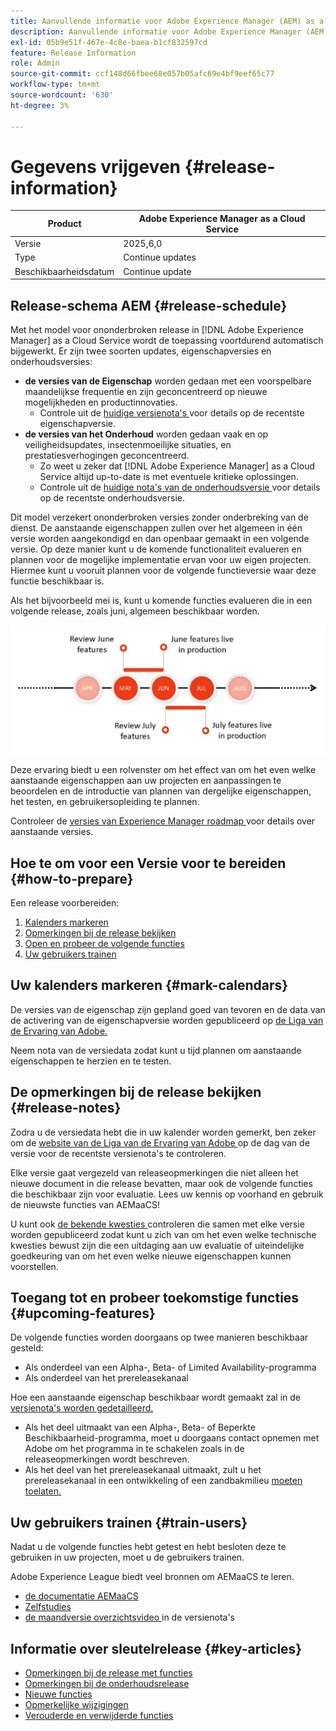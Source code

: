 ```yaml
---
title: Aanvullende informatie voor Adobe Experience Manager (AEM) as a Cloud Service.
description: Aanvullende informatie voor Adobe Experience Manager (AEM) as a Cloud Service.
exl-id: 05b9e51f-467e-4c8e-baea-b1cf832597cd
feature: Release Information
role: Admin
source-git-commit: ccf148d66fbee68e057b05afc69e4bf9eef65c77
workflow-type: tm+mt
source-wordcount: '630'
ht-degree: 3%

---
```



# Gegevens vrijgeven {#release-information}

| Product | Adobe Experience Manager as a Cloud Service |
|---|---|
| Versie | 2025,6,0 |
| Type | Continue updates |
| Beschikbaarheidsdatum | Continue update |

## Release-schema AEM {#release-schedule}

Met het model voor ononderbroken release in [!DNL Adobe Experience Manager] as a Cloud Service wordt de toepassing voortdurend automatisch bijgewerkt. Er zijn twee soorten updates, eigenschapversies en onderhoudsversies:

* **de versies van de Eigenschap** worden gedaan met een voorspelbare maandelijkse frequentie en zijn geconcentreerd op nieuwe mogelijkheden en productinnovaties.
   * Controle uit de [ huidige versienota&#39;s ](/help/release-notes/release-notes-cloud/release-notes-current.md) voor details op de recentste eigenschapversie.
* **de versies van het Onderhoud** worden gedaan vaak en op veiligheidsupdates, insectenmoeilijke situaties, en prestatiesverhogingen geconcentreerd.
   * Zo weet u zeker dat [!DNL Adobe Experience Manager] as a Cloud Service altijd up-to-date is met eventuele kritieke oplossingen.
   * Controle uit de [ huidige nota&#39;s van de onderhoudsversie ](/help/release-notes/maintenance/latest.md) voor details op de recentste onderhoudsversie.

Dit model verzekert ononderbroken versies zonder onderbreking van de dienst. De aanstaande eigenschappen zullen over het algemeen in één versie worden aangekondigd en dan openbaar gemaakt in een volgende versie. Op deze manier kunt u de komende functionaliteit evalueren en plannen voor de mogelijke implementatie ervan voor uw eigen projecten. Hiermee kunt u vooruit plannen voor de volgende functieversie waar deze functie beschikbaar is.

Als het bijvoorbeeld mei is, kunt u komende functies evalueren die in een volgende release, zoals juni, algemeen beschikbaar worden.

![ Komende grafische eigenschappen van de eigenschapscadentie ](assets/prerelease-cadence.png)

Deze ervaring biedt u een rolvenster om het effect van om het even welke aanstaande eigenschappen aan uw projecten en aanpassingen te beoordelen en de introductie van plannen van dergelijke eigenschappen, het testen, en gebruikersopleiding te plannen.

Controleer de [ versies van Experience Manager roadmap ](https://experienceleague.adobe.com/docs/experience-manager-release-information/aem-release-updates/update-releases-roadmap.html?lang=nl-NL#aem-as-cloud-service) voor details over aanstaande versies.

## Hoe te om voor een Versie voor te bereiden {#how-to-prepare}

Een release voorbereiden:

1. [Kalenders markeren](#mark-calendars)
1. [Opmerkingen bij de release bekijken](#release-notes)
1. [Open en probeer de volgende functies](#upcoming-features)
1. [Uw gebruikers trainen](#train-users)

## Uw kalenders markeren {#mark-calendars}

De versies van de eigenschap zijn gepland goed van tevoren en de data van de activering van de eigenschapversie worden gepubliceerd op [ de Liga van de Ervaring van Adobe.](https://experienceleague.adobe.com/docs/experience-manager-release-information/aem-release-updates/update-releases-roadmap.html?lang=nl-NL#aem-as-cloud-service)

Neem nota van de versiedata zodat kunt u tijd plannen om aanstaande eigenschappen te herzien en te testen.

## De opmerkingen bij de release bekijken {#release-notes}

Zodra u de versiedata hebt die in uw kalender worden gemerkt, ben zeker om de [ website van de Liga van de Ervaring van Adobe ](/help/release-notes/release-notes-cloud/release-notes-current.md) op de dag van de versie voor de recentste versienota&#39;s te controleren.

Elke versie gaat vergezeld van releaseopmerkingen die niet alleen het nieuwe document in die release bevatten, maar ook de volgende functies die beschikbaar zijn voor evaluatie. Lees uw kennis op voorhand en gebruik de nieuwste functies van AEMaaCS!

U kunt ook [ de bekende kwesties ](/help/release-notes/maintenance/latest.md) controleren die samen met elke versie worden gepubliceerd zodat kunt u zich van om het even welke technische kwesties bewust zijn die een uitdaging aan uw evaluatie of uiteindelijke goedkeuring van om het even welke nieuwe eigenschappen kunnen voorstellen.

## Toegang tot en probeer toekomstige functies {#upcoming-features}

De volgende functies worden doorgaans op twee manieren beschikbaar gesteld:

* Als onderdeel van een Alpha-, Beta- of Limited Availability-programma
* Als onderdeel van het prereleasekanaal

Hoe een aanstaande eigenschap beschikbaar wordt gemaakt zal in de [ versienota&#39;s worden gedetailleerd.](#release-notes)

* Als het deel uitmaakt van een Alpha-, Beta- of Beperkte Beschikbaarheid-programma, moet u doorgaans contact opnemen met Adobe om het programma in te schakelen zoals in de releaseopmerkingen wordt beschreven.
* Als het deel van het prereleasekanaal uitmaakt, zult u het prereleasekanaal in een ontwikkeling of een zandbakmilieu [ moeten toelaten.](/help/release-notes/prerelease.md)

## Uw gebruikers trainen {#train-users}

Nadat u de volgende functies hebt getest en hebt besloten deze te gebruiken in uw projecten, moet u de gebruikers trainen.

Adobe Experience League biedt veel bronnen om AEMaaCS te leren.

* [ de documentatie AEMaaCS ](https://experienceleague.adobe.com/docs/experience-manager-cloud-service.html?lang=nl-NL)
* [ Zelfstudies ](https://experienceleague.adobe.com/docs/experience-manager-learn/aem-tutorials/overview.html?lang=nl-NL)
* [ de maandversie overzichtsvideo ](/help/release-notes/release-notes-cloud/release-notes-current.md#release-video) in de versienota&#39;s

## Informatie over sleutelrelease {#key-articles}

* [Opmerkingen bij de release met functies](/help/release-notes/release-notes-cloud/release-notes-current.md)
* [Opmerkingen bij de onderhoudsrelease](/help/release-notes/maintenance/latest.md)
* [Nieuwe functies](what-is-new.md)
* [Opmerkelijke wijzigingen](aem-cloud-changes.md)
* [Verouderde en verwijderde functies](deprecated-removed-features.md)
